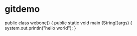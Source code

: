 # gitdemo
public class webone()
{
public static void main (String[]args)
{
system.out.println("hello world");
}
